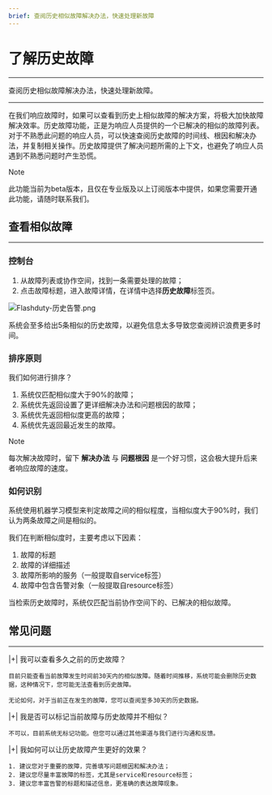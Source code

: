 ```yaml
---
brief: 查阅历史相似故障解决办法，快速处理新故障
---
```


# 了解历史故障

---

查阅历史相似故障解决办法，快速处理新故障。

---

在我们响应故障时，如果可以查看到历史上相似故障的解决方案，将极大加快故障解决效率。历史故障功能，正是为响应人员提供的一个已解决的相似的故障列表。对于不熟悉此问题的响应人员，可以快速查阅历史故障的时间线、根因和解决办法，并复制相关操作。历史故障提供了解决问题所需的上下文，也避免了响应人员遇到不熟悉问题时产生恐慌。

> [!NOTE]
> 此功能当前为beta版本，且仅在专业版及以上订阅版本中提供，如果您需要开通此功能，请随时联系我们。


## 查看相似故障
---

### 控制台

1. 从故障列表或协作空间，找到一条需要处理的故障；
2. 点击故障标题，进入故障详情，在详情中选择**历史故障**标签页。

![Flashduty-历史告警.png](https://fcdoc.github.io/img/wu2Re-AiIWhAfr5-CbJ97oUk_2YD5I_So1EE6SbIJgo.avif)

系统会至多给出5条相似的历史故障，以避免信息太多导致您查阅辨识浪费更多时间。

### 排序原则

我们如何进行排序？

1. 系统仅匹配相似度大于90%的故障；
2. 系统优先返回设置了更详细解决办法和问题根因的故障；
3. 系统优先返回相似度更高的故障；
4. 系统优先返回最近发生的故障。

> [!NOTE]
> 每次解决故障时，留下 **解决办法** 与 **问题根因** 是一个好习惯，这会极大提升后来者响应故障的速度。


### 如何识别

系统使用机器学习模型来判定故障之间的相似程度，当相似度大于90%时，我们认为两条故障之间是相似的。

我们在判断相似度时，主要考虑以下因素：

1. 故障的标题
2. 故障的详细描述
3. 故障所影响的服务（一般提取自service标签）
4. 故障中包含告警对象（一般提取自resource标签）

当检索历史故障时，系统仅匹配当前协作空间下的、已解决的相似故障。


## 常见问题
---


|+| 我可以查看多久之前的历史故障？

    目前只能查看当前故障发生时间前30天内的相似故障。随着时间推移，系统可能会删除历史数据，这种情况下，您可能无法查看到历史故障。

    无论如何，对于当前正在发生的故障，您可以查阅至多30天的历史数据。

|+| 我是否可以标记当前故障与历史故障并不相似？

    不可以，目前系统无标记功能。但您可以通过其他渠道与我们进行沟通和反馈。

|+| 我如何可以让历史故障产生更好的效果？

    1. 建议您对于重要的故障，完善填写问题根因和解决办法；
    2. 建议您尽量丰富故障的标签，尤其是service和resource标签；
    3. 建议您丰富告警的标题和描述信息，更准确的表达故障现象。